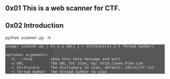 ##  0x01 This is a web scanner for CTF.


##  0x02 Introduction


`python scanner.py -h`


![helper](https://github.com/Pino-HD/CTF/raw/master/img/help.png)
